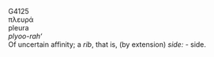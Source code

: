 <body>
  <p>G4125<br>  πλευρά  <br> pleura  <br><i>plyoo-rah‘ </i><br>Of uncertain affinity; a <i>rib</i>, that is, (by extension) <i>side:</i> - side.<br></p>
 </body>